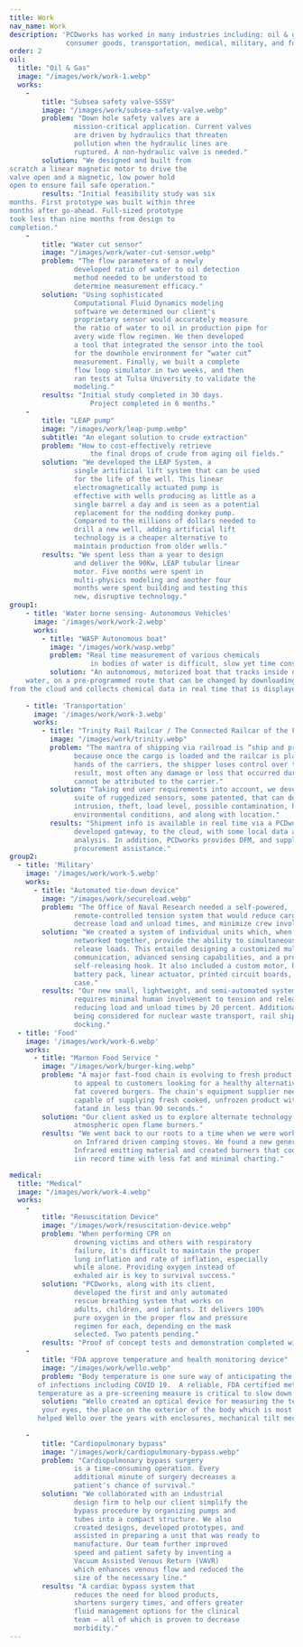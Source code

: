 ```yaml
---
title: Work
nav_name: Work
description: 'PCDworks has worked in many industries including: oil & gas,
              consumer goods, transportation, medical, military, and food'
order: 2
oil:
  title: "Oil & Gas"
  image: "/images/work/work-1.webp"
  works:
    - 
        title: "Subsea safety valve-SSSV"
        image: "/images/work/subsea-safety-valve.webp"
        problem: "Down hole safety valves are a
                mission-critical application. Current valves
                are driven by hydraulics that threaten
                pollution when the hydraulic lines are
                ruptured. A non-hydraulic valve is needed."
        solution: "We designed and built from
scratch a linear magnetic motor to drive the
valve open and a magnetic, low power hold
open to ensure fail safe operation."
        results: "Initial feasibility study was six
months. First prototype was built within three
months after go-ahead. Full-sized prototype
took less than nine months from design to
completion."
    - 
        title: "Water cut sensor"
        image: "/images/work/water-cut-sensor.webp"
        problem: "The flow parameters of a newly
                developed ratio of water to oil detection
                method needed to be understood to
                determine measurement efficacy."
        solution: "Using sophisticated
                Computational Fluid Dynamics modeling
                software we determined our client's
                proprietary sensor would accurately measure
                the ratio of water to oil in production pipe for
                avery wide flow regimen. We then developed
                a tool that integrated the sensor into the tool
                for the downhole environment for “water cut”
                measurement. Finally, we built a complete
                flow loop simulator in two weeks, and then
                ran tests at Tulsa University to validate the
                modeling."
        results: "Initial study completed in 30 days.
                    Project completed in 6 months."
    - 
        title: "LEAP pump"
        image: "/images/work/leap-pump.webp"
        subtitle: "An elegant solution to crude extraction"
        problem: "How to cost-effectively retrieve
                    the final drops of crude from aging oil fields."
        solution: "We developed the LEAP System, a
                single artificial lift system that can be used
                for the life of the well. This linear
                electromagnetically actuated pump is
                effective with wells producing as little as a
                single barrel a day and is seen as a potential
                replacement for the nodding donkey pump.
                Compared to the millions of dollars needed to
                drill a new well, adding artificial lift
                technology is a cheaper alternative to
                maintain production from older wells."
        results: "We spent less than a year to design
                and deliver the 90Kw, LEAP tubular linear
                motor. Five months were spent in
                multi-physics modeling and another four
                months were spent building and testing this
                new, disruptive technology."
group1:
    - title: 'Water borne sensing- Autonomous Vehicles'
      image: '/images/work/work-2.webp'
      works:
        - title: "WASP Autonomous boat"
          image: "/images/work/wasp.webp"
          problem: "Real time measurement of various chemicals 
                    in bodies of water is difficult, slow yet time consuming and expensive."
          solution: "An autonomous, motorized boat that tracks inside of the body of
	water, on a pre-programmed route that can be changed by downloading new directions
from the cloud and collects chemical data in real time that is displayed on a cloud-based dashboard." 
          
    - title: 'Transportation'
      image: '/images/work/work-3.webp'
      works:
        - title: "Trinity Rail Railcar / The Connected Railcar of the Future"
          image: "/images/work/trinity.webp"
          problem: "The mantra of shipping via railroad is “ship and pray”
                because once the cargo is loaded and the railcar is placed into the
                hands of the carriers, the shipper loses control over the shipment. As a
                result, most often any damage or loss that occurred during shipment,
                cannot be attributed to the carrier."
          solution: "Taking end user requirements into account, we developed a
                suite of ruggedized sensors, some patented, that can detect impact,
                intrusion, theft, load level, possible contamination, hatch security, load
                environmental conditions, and along with location."
          results: "Shipment info is available in real time via a PCDworks
                developed gateway, to the cloud, with some local data aggregation and
                analysis. In addition, PCDworks provides DFM, and supply chain
                procurement assistance."
group2:
  - title: 'Military'
    image: '/images/work/work-5.webp'
    works:
      - title: "Automated tie-down device"
        image: "/images/work/secureload.webp"
        problem: "The Office of Naval Research needed a self-powered,
                remote-controlled tension system that would reduce cargo damage,
                decrease load and unload times, and minimize crew involvement."
        solution: "We created a system of individual units which, when
                networked together, provide the ability to simultaneously secure and
                release loads. This entailed designing a customized multi-hop wireless
                communication, advanced sensing capabilities, and a proprietary
                self-releasing hook. It also included a custom motor, high performance
                battery pack, linear actuator, printed circuit boards, and carbon fiber
                case."
        results: "Our new small, lightweight, and semi-automated system
                requires minimal human involvement to tension and release loads,
                reducing load and unload times by 20 percent. Additional uses are
                being considered for nuclear waste transport, rail shipping, and aircraft
                docking."
  - title: 'Food'
    image: '/images/work/work-6.webp'
    works:
      - title: "Marmon Food Service " 
        image: "/images/work/burger-king.webp"
        problem: "A major fast-food chain is evolving to fresh product cooking
                to appeal to customers looking for a healthy alternative to heavily fried,
                fat covered burgers. The chain's equipment supplier needed a broiler
                capable of supplying fresh cooked, unfrozen product with less char, less
                fatand in less than 90 seconds."
        solution: "Our client asked us to explore alternate technology to
                atmospheric open flame burners."
        results: "We went back to our roots to a time when we were working
                on Infrared driven camping stoves. We found a new generation of
                Infrared emitting material and created burners that cooked the burgers
                iin record time with less fat and minimal charting."

medical:
  title: "Medical"
  image: "/images/work/work-4.webp"
  works:
    - 
        title: "Resuscitation Device"
        image: "/images/work/resuscitation-device.webp"
        problem: "When performing CPR on
                drowning victims and others with respiratory
                failure, it's difficult to maintain the proper
                lung inflation and rate of inflation, especially
                while alone. Providing oxygen instead of
                exhaled air is key to survival success."
        solution: "PCDworks, along with its client,
                developed the first and only automated
                rescue breathing system that works on
                adults, children, and infants. It delivers 100%
                pure oxygen in the proper flow and pressure
                regimen for each, depending on the mask
                selected. Two patents pending."
        results: "Proof of concept tests and demonstration completed within 6 months."
    - 
        title: "FDA approve temperature and health monitoring device"
        image: "/images/work/wello.webp"
        problem: "Body temperature is one sure way of anticipating the onset
       of infections including COVID 19.  A reliable, FDA certified method of quickly measuring forehead 
       temperature as a pre-screening measure is critical to slow down the spread of infections"
        solution: "Wello created an optical device for measuring the temperature of the Glabella- the space between 
        your eyes, the place on the exterior of the body which is most representative of real body temperature. PCDworks has 
       helped Wello over the years with enclosures, mechanical tilt mechanism, sensing methodology and software enhancements."
       
    - 
        title: "Cardiopulmonary bypass"
        image: "/images/work/cardiopulmonary-bypass.webp"
        problem: "Cardiopulmonary bypass surgery
                is a time-consuming operation. Every
                additional minute of surgery decreases a
                patient's chance of survival."
        solution: "We collaborated with an industrial
                design firm to help our client simplify the
                bypass procedure by organizing pumps and
                tubes into a compact structure. We also
                created designs, developed prototypes, and
                assisted in preparing a unit that was ready to
                manufacture. Our team further improved
                speed and patient safety by inventing a
                Vacuum Assisted Venous Return (VAVR)
                which enhances venous flow and reduced the
                size of the necessary line."
        results: "A cardiac bypass system that
                reduces the need for blood products,
                shortens surgery times, and offers greater
                fluid management options for the clinical
                team — all of which is proven to decrease
                morbidity."
---
```



<text-image image="/images/work/hands.webp">
<template v-slot:left>

## We specialize in
# Not specializing
<br/>

The diversity of industries we work in is one of
our greatest strengths. Our ability to
cross-pollinate information, ideas, and insights
from a wide swath of sectors leads to pioneering
outcomes. Check out these customer success
briefs to see how we found innovative solutions
to some of their toughest problems.


</template>
</text-image>

<work-hor :work="oil">
</work-hor>
<work-split-vert :works="group1">
</work-split-vert>
<work-hor :work="medical">
</work-hor>
<work-split-vert :works="group2">
</work-split-vert>